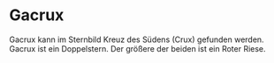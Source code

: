 # Gacrux

Gacrux kann im Sternbild Kreuz des Südens (Crux) gefunden werden. Gacrux ist ein
Doppelstern. Der größere der beiden ist ein Roter Riese.
